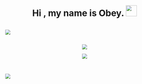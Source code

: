 <h1 align="center"><b>Hi , my name is Obey. </b><img src="https://media.giphy.com/media/hvRJCLFzcasrR4ia7z/giphy.gif" width="35"></h1>

<br>
<img src="https://user-images.githubusercontent.com/73097560/115834477-dbab4500-a447-11eb-908a-139a6edaec5c.gif"><br><br>
<p align="center">
  <a href="https://github.com/DenverCoder1/readme-typing-svg"><img src="https://readme-typing-svg.herokuapp.com?font=Time+New+Roman&color=#660033&size=32&center=true&vCenter=true&width=600&height=100&lines=SkySlayer.de+Owner+and+Lead+Developer."></a>
</p>
<p align="center"><img src="https://media.discordapp.net/attachments/1030475421118119957/1049008943248199762/eyes.gif"></p><br><br>
<img src="https://user-images.githubusercontent.com/73097560/115834477-dbab4500-a447-11eb-908a-139a6edaec5c.gif"><br><br>
